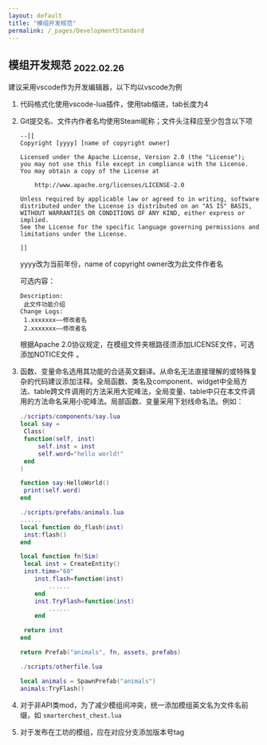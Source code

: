 ```yaml
---
layout: default
title: "模组开发规范"
permalink: /_pages/DevelopmentStandard
---
```

## 模组开发规范 <sub>2022.02.26</sub>

建议采用vscode作为开发编辑器，以下均以vscode为例

1. 代码格式化使用vscode-lua插件，使用tab缩进，tab长度为4
2. Git提交名、文件内作者名均使用Steam昵称；文件头注释应至少包含以下项

   ```
   --[[ 
   Copyright [yyyy] [name of copyright owner]

   Licensed under the Apache License, Version 2.0 (the "License");
   you may not use this file except in compliance with the License.
   You may obtain a copy of the License at

       http://www.apache.org/licenses/LICENSE-2.0

   Unless required by applicable law or agreed to in writing, software
   distributed under the License is distributed on an "AS IS" BASIS,
   WITHOUT WARRANTIES OR CONDITIONS OF ANY KIND, either express or implied.
   See the License for the specific language governing permissions and
   limitations under the License.

   ]]
   ```
   yyyy改为当前年份，name of copyright owner改为此文件作者名

   可选内容：

   ```
   Description:
   	此文件功能介绍
   Change Logs:
   	1.xxxxxxx——修改者名
   	2.xxxxxxx——修改者名
   ```
   根据Apache 2.0协议规定，在模组文件夹根路径须添加LICENSE文件，可选添加NOTICE文件 。
3. 函数、变量命名选用其功能的合适英文翻译。从命名无法直接理解的或特殊复杂的代码建议添加注释。全局函数、类名及component、widget中全局方法、table跨文件调用的方法采用大驼峰法，全局变量、table中只在本文件调用的方法命名采用小驼峰法。局部函数、变量采用下划线命名法。例如：

   ```lua
   ./scripts/components/say.lua
   local say =
   	Class(
   	function(self, inst)
   		self.inst = inst
   		self.word="hello world!"
   	end
   )

   function say:HelloWorld()
   	print(self.word)
   end

   ./scripts/prefabs/animals.lua
   ......
   local function do_flash(inst)
   	inst:flash()
   end

   local function fn(Sim)
   	local inst = CreateEntity()
   	inst.time="60"
       inst.flash=function(inst)
           ......
       end
       inst.TryFlash=function(inst)
           ......
       end

   	return inst
   end

   return Prefab("animals", fn, assets, prefabs)

   ./scripts/otherfile.lua

   local animals = SpawnPrefab("animals")
   animals:TryFlash()
   ```
4. 对于非API类mod，为了减少模组间冲突，统一添加模组英文名为文件名前缀，如 ``smarterchest_chest.lua``
5. 对于发布在工坊的模组，应在对应分支添加版本号tag
